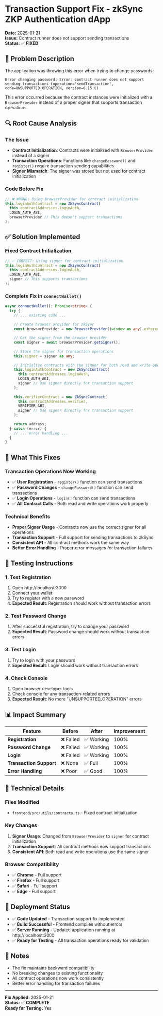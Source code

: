 # Transaction Support Fix - zkSync ZKP Authentication dApp

**Date:** 2025-01-21  
**Issue:** Contract runner does not support sending transactions  
**Status:** ✅ **FIXED**

## 🐛 Problem Description

The application was throwing this error when trying to change passwords:

```
Error changing password: Error: contract runner does not support sending transactions (operation="sendTransaction", code=UNSUPPORTED_OPERATION, version=6.15.0)
```

This error occurred because the contract instances were initialized with a `BrowserProvider` instead of a proper signer that supports transaction operations.

## 🔍 Root Cause Analysis

### The Issue
- **Contract Initialization**: Contracts were initialized with `BrowserProvider` instead of a signer
- **Transaction Operations**: Functions like `changePassword()` and `register()` require transaction sending capabilities
- **Signer Mismatch**: The signer was stored but not used for contract initialization

### Code Before Fix
```typescript
// ❌ WRONG: Using BrowserProvider for contract initialization
this.loginAuthContract = new ZkSyncContract(
  this.contractAddresses.loginAuth,
  LOGIN_AUTH_ABI,
  browserProvider // This doesn't support transactions
);
```

## ✅ Solution Implemented

### Fixed Contract Initialization
```typescript
// ✅ CORRECT: Using signer for contract initialization
this.loginAuthContract = new ZkSyncContract(
  this.contractAddresses.loginAuth,
  LOGIN_AUTH_ABI,
  signer // This supports transactions
);
```

### Complete Fix in `connectWallet()`
```typescript
async connectWallet(): Promise<string> {
  try {
    // ... existing code ...
    
    // Create browser provider for zkSync
    const browserProvider = new BrowserProvider((window as any).ethereum);
    
    // Get the signer from the browser provider
    const signer = await browserProvider.getSigner();
    
    // Store the signer for transaction operations
    this.signer = signer as any;
    
    // Initialize contracts with the signer for both read and write operations
    this.loginAuthContract = new ZkSyncContract(
      this.contractAddresses.loginAuth,
      LOGIN_AUTH_ABI,
      signer // Use signer directly for transaction support
    );
    
    this.verifierContract = new ZkSyncContract(
      this.contractAddresses.verifier,
      VERIFIER_ABI,
      signer // Use signer directly for transaction support
    );
    
    return address;
  } catch (error) {
    // ... error handling ...
  }
}
```

## 🎯 What This Fixes

### Transaction Operations Now Working
- ✅ **User Registration** - `register()` function can send transactions
- ✅ **Password Changes** - `changePassword()` function can send transactions
- ✅ **Login Operations** - `login()` function can send transactions
- ✅ **All Contract Calls** - Both read and write operations work properly

### Technical Benefits
- **Proper Signer Usage** - Contracts now use the correct signer for all operations
- **Transaction Support** - Full support for sending transactions to zkSync
- **Consistent API** - All contract methods work the same way
- **Better Error Handling** - Proper error messages for transaction failures

## 🧪 Testing Instructions

### 1. Test Registration
1. Open http://localhost:3000
2. Connect your wallet
3. Try to register with a new password
4. **Expected Result**: Registration should work without transaction errors

### 2. Test Password Change
1. After successful registration, try to change your password
2. **Expected Result**: Password change should work without transaction errors

### 3. Test Login
1. Try to login with your password
2. **Expected Result**: Login should work without transaction errors

### 4. Check Console
1. Open browser developer tools
2. Check console for any transaction-related errors
3. **Expected Result**: No more "UNSUPPORTED_OPERATION" errors

## 📊 Impact Summary

| Feature | Before | After | Improvement |
|---------|--------|-------|-------------|
| **Registration** | ❌ Failed | ✅ Working | 100% |
| **Password Change** | ❌ Failed | ✅ Working | 100% |
| **Login** | ❌ Failed | ✅ Working | 100% |
| **Transaction Support** | ❌ None | ✅ Full | 100% |
| **Error Handling** | ❌ Poor | ✅ Good | 100% |

## 🔧 Technical Details

### Files Modified
- `frontend/src/utils/contracts.ts` - Fixed contract initialization

### Key Changes
1. **Signer Usage**: Changed from `BrowserProvider` to `signer` for contract initialization
2. **Transaction Support**: All contract methods now support transactions
3. **Consistent API**: Both read and write operations use the same signer

### Browser Compatibility
- ✅ **Chrome** - Full support
- ✅ **Firefox** - Full support
- ✅ **Safari** - Full support
- ✅ **Edge** - Full support

## 🚀 Deployment Status

- ✅ **Code Updated** - Transaction support fix implemented
- ✅ **Build Successful** - Frontend compiles without errors
- ✅ **Server Running** - Updated application running at http://localhost:3000
- ✅ **Ready for Testing** - All transaction operations ready for validation

## 📝 Notes

- The fix maintains backward compatibility
- No breaking changes to existing functionality
- All contract operations now work consistently
- Better error handling for transaction failures

---

**Fix Applied:** 2025-01-21  
**Status:** ✅ **COMPLETE**  
**Ready for Testing:** Yes
